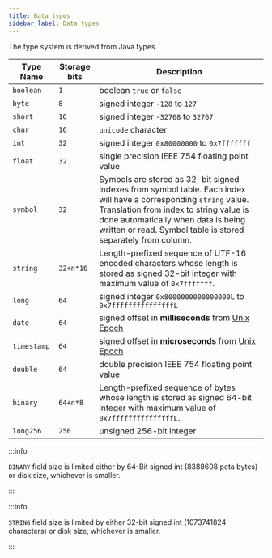 ```yaml
---
title: Data types
sidebar_label: Data types
---
```


The type system is derived from Java types.

| Type Name   | Storage bits | Description                                                                                                                                                                                                                                                         |
| ----------- | ------------ | ------------------------------------------------------------------------------------------------------------------------------------------------------------------------------------------------------------------------------------------------------------------- |
| `boolean`   | `1`          | boolean `true` or `false`                                                                                                                                                                                                                                           |
| `byte`      | `8`          | signed integer `-128` to `127`                                                                                                                                                                                                                                      |
| `short`     | `16`         | signed integer `-32768` to `32767`                                                                                                                                                                                                                                  |
| `char`      | `16`         | `unicode` character                                                                                                                                                                                                                                                 |
| `int`       | `32`         | signed integer `0x80000000` to `0x7fffffff`                                                                                                                                                                                                                         |
| `float`     | `32`         | single precision IEEE 754 floating point value                                                                                                                                                                                                                      |
| `symbol`    | `32`         | Symbols are stored as 32-bit signed indexes from symbol table. Each index will have a corresponding `string` value. Translation from index to string value is done automatically when data is being written or read. Symbol table is stored separately from column. |
| `string`    | `32+n*16`    | Length-prefixed sequence of UTF-16 encoded characters whose length is stored as signed 32-bit integer with maximum value of `0x7fffffff`.                                                                                                                           |
| `long`      | `64`         | signed integer `0x8000000000000000L` to `0x7fffffffffffffffL`                                                                                                                                                                                                       |
| `date`      | `64`         | signed offset in **milliseconds** from [Unix Epoch](https://en.wikipedia.org/wiki/Unix_time)                                                                                                                                                                        |
| `timestamp` | `64`         | signed offset in **microseconds** from [Unix Epoch](https://en.wikipedia.org/wiki/Unix_time)                                                                                                                                                                        |
| `double`    | `64`         | double precision IEEE 754 floating point value                                                                                                                                                                                                                      |
| `binary`    | `64+n*8`     | Length-prefixed sequence of bytes whose length is stored as signed 64-bit integer with maximum value of `0x7fffffffffffffffL`.                                                                                                                                      |
| `long256`   | `256`        | unsigned 256-bit integer                                                                                                                                                                                                                                            |

:::info

`BINARY` field size is limited either by 64-Bit signed int (8388608 peta bytes)
or disk size, whichever is smaller.

:::

:::info

`STRING` field size is limited by either 32-bit signed int (1073741824
characters) or disk size, whichever is smaller.

:::
